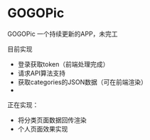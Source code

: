 # GOGOPic
GOGOPic
一个持续更新的APP，未完工

目前实现
- 登录获取token（前端处理完成）
- 请求API算法支持
- 获取categories的JSON数据（可在前端渲染）
- 
正在实现：
- 将分类页面数据回传渲染
- 个人页面效果实现
